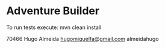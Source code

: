 # Adventure Builder

To run tests execute: mvn clean install
 
70466 Hugo Almeida hugomiguelfa@gmail.com almeidahugo 
